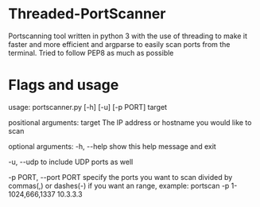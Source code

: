 # Threaded-PortScanner
Portscanning tool written in python 3 with the use of threading to make it faster and more efficient and argparse to easily scan ports from the terminal. Tried to follow PEP8 as much as possible

# Flags and usage
usage: portscanner.py [-h] [-u] [-p PORT] target

positional arguments:
  target                The IP address or hostname you would like to scan

optional arguments:
  -h, --help            show this help message and exit
  
  -u, --udp             to include UDP ports as well
  
  -p PORT, --port PORT  specify the ports you want to scan divided by
                        commas(,) or dashes(-) if you want an range, example:
                        portscan -p 1-1024,666,1337 10.3.3.3
